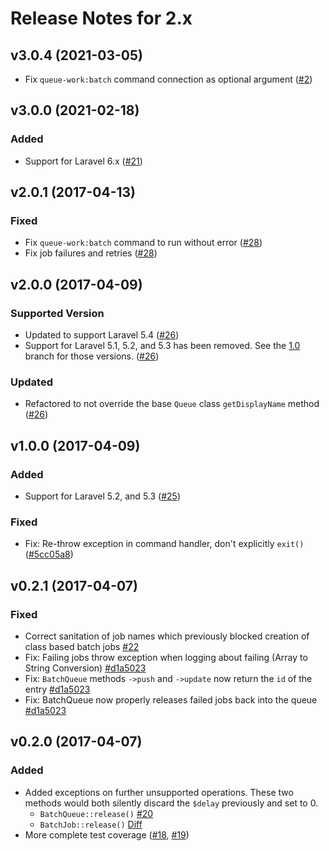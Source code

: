 # Release Notes for 2.x

## v3.0.4 (2021-03-05)

* Fix `queue-work:batch` command connection as optional argument ([#2](https://github.com/dnxlabs/laravel-queue-aws-batch/pull/1))

## v3.0.0 (2021-02-18)

### Added
* Support for Laravel 6.x ([#21](https://github.com/dnxlabs/laravel-queue-aws-batch/pull/1))

## v2.0.1 (2017-04-13)

### Fixed
* Fix `queue-work:batch` command to run without error ([#28](https://github.com/lukewaite/laravel-queue-aws-batch/pull/28))
* Fix job failures and retries ([#28](https://github.com/lukewaite/laravel-queue-aws-batch/pull/28))

## v2.0.0 (2017-04-09)

### Supported Version
* Updated to support Laravel 5.4 ([#26](https://github.com/lukewaite/laravel-queue-aws-batch/pull/26))
* Support for Laravel 5.1, 5.2, and 5.3 has been removed. See the [1.0](https://github.com/lukewaite/laravel-queue-aws-batch/tree/1.0) branch for those versions. ([#26](https://github.com/lukewaite/laravel-queue-aws-batch/pull/26))

### Updated
* Refactored to not override the base `Queue` class `getDisplayName` method ([#26](https://github.com/lukewaite/laravel-queue-aws-batch/pull/26))

## v1.0.0 (2017-04-09)

### Added
* Support for Laravel 5.2, and 5.3 ([#25](https://github.com/lukewaite/laravel-queue-aws-batch/pull/25))

### Fixed
* Fix: Re-throw exception in command handler, don't explicitly `exit()` ([#5cc05a8](https://github.com/lukewaite/laravel-queue-aws-batch/commit/5cc05a88c497ade72b81916a16384bdb69107bd5))

## v0.2.1 (2017-04-07)

### Fixed
* Correct sanitation of job names which previously blocked creation of class based batch jobs [#22](https://github.com/lukewaite/laravel-queue-aws-batch/pull/22)
* Fix: Failing jobs throw exception when logging about failing (Array to String Conversion) [#d1a5023](https://github.com/lukewaite/laravel-queue-aws-batch/commit/6118f5bdf18935ce346d9628dcd1670f98d8e238)
* Fix: `BatchQueue` methods `->push` and `->update` now return the `id` of the entry [#d1a5023](https://github.com/lukewaite/laravel-queue-aws-batch/commit/6118f5bdf18935ce346d9628dcd1670f98d8e238)
* Fix: BatchQueue now properly releases failed jobs back into the queue [#d1a5023](https://github.com/lukewaite/laravel-queue-aws-batch/commit/6118f5bdf18935ce346d9628dcd1670f98d8e238)

## v0.2.0 (2017-04-07)

### Added
* Added exceptions on further unsupported operations. These two methods would both silently discard the `$delay` previously and set to 0.
  * `BatchQueue::release()` [#20](https://github.com/lukewaite/laravel-queue-aws-batch/pull/20)
  * `BatchJob::release()` [Diff](https://github.com/lukewaite/laravel-queue-aws-batch/pull/19/files#diff-fb4479932d3da5ac0014681d4beba72cR38)
* More complete test coverage ([#18](https://github.com/lukewaite/laravel-queue-aws-batch/pull/18), [#19](https://github.com/lukewaite/laravel-queue-aws-batch/pull/19))

